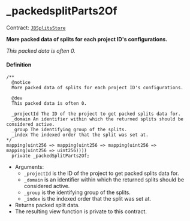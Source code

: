 # _packedsplitParts2Of

Contract: [`JBSplitsStore`](/dev/api/contracts/jbsplitsstore/README.md)​‌

**More packed data of splits for each project ID's configurations.**

_This packed data is often 0._

#### Definition

```
/** 
  @notice
  More packed data of splits for each project ID's configurations.

  @dev
  This packed data is often 0.

  _projectId The ID of the project to get packed splits data for.
  _domain An identifier within which the returned splits should be considered active.
  _group The identifying group of the splits.
  _index The indexed order that the split was set at.
*/
mapping(uint256 => mapping(uint256 => mapping(uint256 => mapping(uint256 => uint256))))
  private _packedSplitParts2Of;
```

* Arguments:
  * `_projectId` is the ID of the project to get packed splits data for.
  * `_domain` is an identifier within which the returned splits should be considered active.
  * `_group` is the identifying group of the splits.
  * `_index` is the indexed order that the split was set at.
* Returns packed split data.
* The resulting view function is private to this contract.
